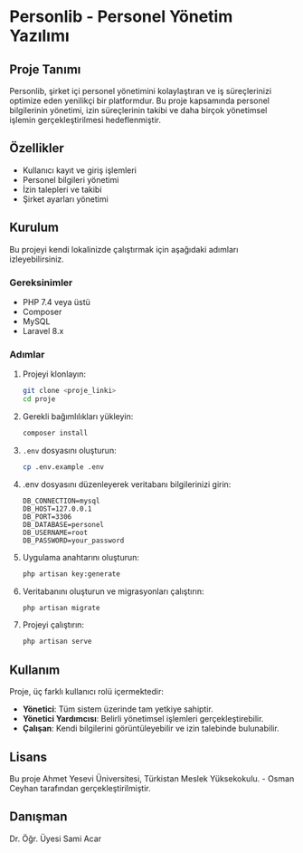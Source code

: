 # Personlib - Personel Yönetim Yazılımı

## Proje Tanımı

Personlib, şirket içi personel yönetimini kolaylaştıran ve iş süreçlerinizi optimize eden yenilikçi bir platformdur. Bu proje kapsamında personel bilgilerinin yönetimi, izin süreçlerinin takibi ve daha birçok yönetimsel işlemin gerçekleştirilmesi hedeflenmiştir.

## Özellikler

- Kullanıcı kayıt ve giriş işlemleri
- Personel bilgileri yönetimi
- İzin talepleri ve takibi
- Şirket ayarları yönetimi

## Kurulum

Bu projeyi kendi lokalinizde çalıştırmak için aşağıdaki adımları izleyebilirsiniz.

### Gereksinimler

- PHP 7.4 veya üstü
- Composer
- MySQL
- Laravel 8.x

### Adımlar

1. Projeyi klonlayın:
    ```sh
    git clone <proje_linki>
    cd proje
    ```

2. Gerekli bağımlılıkları yükleyin:
    ```sh
    composer install
    ```

3. `.env` dosyasını oluşturun:
    ```sh
    cp .env.example .env
    ```

4. .env dosyasını düzenleyerek veritabanı bilgilerinizi girin:
    ```env
    DB_CONNECTION=mysql
    DB_HOST=127.0.0.1
    DB_PORT=3306
    DB_DATABASE=personel
    DB_USERNAME=root
    DB_PASSWORD=your_password
    ```

5. Uygulama anahtarını oluşturun:
    ```sh
    php artisan key:generate
    ```

6. Veritabanını oluşturun ve migrasyonları çalıştırın:
    ```sh
    php artisan migrate
    ```

7. Projeyi çalıştırın:
    ```sh
    php artisan serve
    ```

## Kullanım

Proje, üç farklı kullanıcı rolü içermektedir:
- **Yönetici**: Tüm sistem üzerinde tam yetkiye sahiptir.
- **Yönetici Yardımcısı**: Belirli yönetimsel işlemleri gerçekleştirebilir.
- **Çalışan**: Kendi bilgilerini görüntüleyebilir ve izin talebinde bulunabilir.

## Lisans

Bu proje Ahmet Yesevi Üniversitesi, Türkistan Meslek Yüksekokulu. - Osman Ceyhan tarafından gerçekleştirilmiştir.

## Danışman
Dr. Öğr. Üyesi Sami Acar
